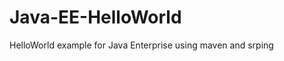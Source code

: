 Java-EE-HelloWorld
==================

HelloWorld example for Java Enterprise using maven and srping
